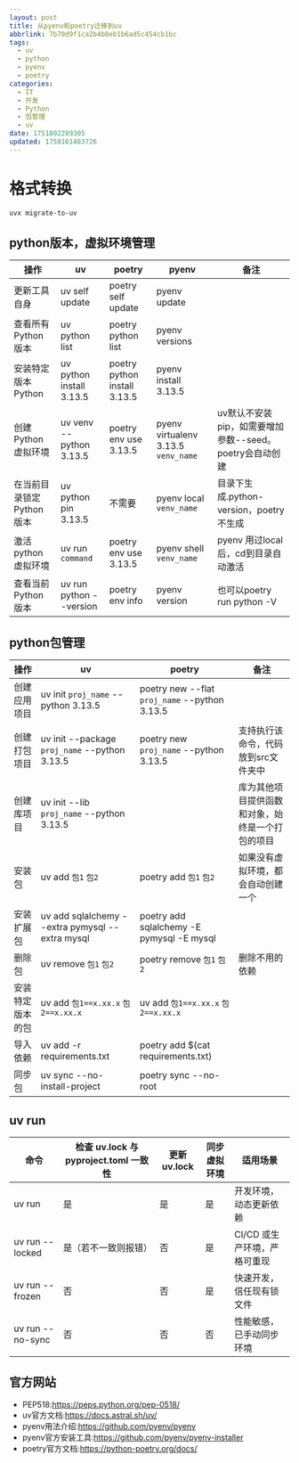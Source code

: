 ```yaml
---
layout: post
title: 从pyenv和poetry迁移到uv
abbrlink: 7b70d9f1ca2b4b8eb1b6ad5c454cb1bc
tags:
  - uv
  - python
  - pyenv
  - poetry
categories:
  - IT
  - 开发
  - Python
  - 包管理
  - uv
date: 1751802289305
updated: 1758161483726
---
```


# 格式转换

```bash
uvx migrate-to-uv
```

## python版本，虚拟环境管理

| 操作              | uv                       | poetry                       | pyenv                               | 备注                                   |
| --------------- | ------------------------ | ---------------------------- | ----------------------------------- | ------------------------------------ |
| 更新工具自身          | uv self update           | poetry self update           | pyenv update                        |                                      |
| 查看所有Python版本    | uv python list           | poetry python list           | pyenv versions                      |                                      |
| 安装特定版本Python    | uv python install 3.13.5 | poetry python install 3.13.5 | pyenv install 3.13.5                |                                      |
| 创建Python虚拟环境    | uv venv --python 3.13.5  | poetry env use 3.13.5        | pyenv virtualenv 3.13.5 `venv_name` | uv默认不安装pip，如需要增加参数--seed。poetry会自动创建 |
| 在当前目录锁定Python版本 | uv python pin 3.13.5     | 不需要                          | pyenv local  `venv_name`            | 目录下生成.python-version，poetry不生成       |
| 激活python虚拟环境    | uv run `command`         | poetry env use 3.13.5        | pyenv shell `venv_name`             | pyenv 用过local后，cd到目录自动激活             |
| 查看当前Python版本    | uv run python --version  | poetry env info              | pyenv version                       | 也可以poetry run python -V              |

## python包管理

| 操作       | uv                                              | poetry                                        | 备注                       |
| -------- | ----------------------------------------------- | --------------------------------------------- | ------------------------ |
| 创建应用项目   | uv init `proj_name` --python 3.13.5             | poetry new --flat `proj_name` --python 3.13.5 |                          |
| 创建打包项目   | uv init --package `proj_name` --python 3.13.5   | poetry new `proj_name` --python 3.13.5        | 支持执行该命令，代码放到src文件夹中      |
| 创建库项目    | uv init --lib `proj_name` --python 3.13.5       |                                               | 库为其他项目提供函数和对象，始终是一个打包的项目 |
| 安装包      | uv add `包1` `包2`                                | poetry add `包1` `包2`                          | 如果没有虚拟环境，都会自动创建一个        |
| 安装扩展包    | uv add sqlalchemy --extra pymysql --extra mysql | poetry add sqlalchemy -E pymysql -E mysql     |                          |
| 删除包      | uv remove `包1` `包2`                             | poetry remove `包1` `包2`                       | 删除不用的依赖                  |
| 安装特定版本的包 | uv add `包1==x.xx.x` `包2==x.xx.x`                | uv add `包1==x.xx.x` `包2==x.xx.x`              |                          |
| 导入依赖     | uv add -r requirements.txt                      | poetry add \$(cat requirements.txt)           |                          |
| 同步包      | uv sync --no-install-project                    | poetry sync --no-root                         |                          |

## uv run

| 命令               | 检查 uv.lock 与 pyproject.toml 一致性 | 更新 uv.lock | 同步虚拟环境 | 适用场景              |
| ---------------- | ------------------------------- | ---------- | ------ | ----------------- |
| uv run           | 是                               | 是          | 是      | 开发环境，动态更新依赖       |
| uv run --locked  | 是（若不一致则报错）                      | 否          | 是      | CI/CD 或生产环境，严格可重现 |
| uv run --frozen  | 否                               | 否          | 是      | 快速开发，信任现有锁文件      |
| uv run --no-sync | 否                               | 否          | 否      | 性能敏感，已手动同步环境      |

## 官方网站

- PEP518:<https://peps.python.org/pep-0518/>
- uv官方文档:<https://docs.astral.sh/uv/>
- pyenv用法介绍:<https://github.com/pyenv/pyenv>
- pyenv官方安装工具:<https://github.com/pyenv/pyenv-installer>
- poetry官方文档:<https://python-poetry.org/docs/>
